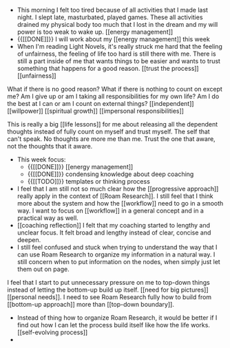 - This morning I felt too tired because of all activities that I made last night. I slept late, masturbated, played games. These all activities drained my physical body too much that I lost in the dream and my will power is too weak to wake up. [[energy management]]
- {{[[DONE]]}} I will work about my [[energy management]] this week
- When I'm reading Light Novels, it's really struck me hard that the feeling of unfairness, the feeling of life too hard is still there with me. There is still a part inside of me that wants things to be easier and wants to trust something that happens for a good reason.  [[trust the process]] [[unfairness]]

What if there is no good reason? What if there is nothing to count on except me? Am I give up or am I taking all responsibilities for my own life? Am I do the best at I can or am I count on external things? [[independent]] [[willpower]] [[spiritual growth]] [[impersonal responsibilities]]

This is really a big [[life lessons]] for me about releasing all the dependent thoughts instead of fully count on myself and trust myself. The self that can't speak. No thoughts are more me than me. Trust the one that aware, not the thoughts that it aware. 
- This week focus:
    - {{[[DONE]]}} [[energy management]]
    - {{[[DONE]]}} condensing knowledge about deep coaching
    - {{[[TODO]]}} templates or thinking process 
-  I feel that I am still not so much clear how the [[progressive approach]] really apply in the context of [[Roam Research]]. I still feel that I think more about the system and how the [[workflow]] need to go in a smooth way. I want to focus on [[workflow]] in a general concept and in a practical way as well.
- [[coaching reflection]] I felt that my coaching started to lengthy and unclear focus. It felt broad and lengthy instead of clear, concise and deepen.
- I still feel confused and stuck when trying to understand the way that I can use Roam Research to organize my information in a natural way. I still concern when to put information on the nodes, when simply just let them out on page.

I feel that I start to put unnecessary pressure on me to top-down things instead of letting the bottom-up build up itself. [[need for big pictures]] [[personal needs]]. I need to see Roam Research fully how to build from [[bottom-up approach]] more than [[top-down boundary]].
- Instead of thing how to organize Roam Research, it would be better if I find out how I can let the process build itself like how the life works. [[self-evolving process]]
- 
